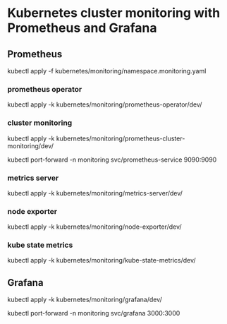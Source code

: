 # Kubernetes cluster monitoring with Prometheus and Grafana

## Prometheus

kubectl apply -f kubernetes/monitoring/namespace.monitoring.yaml

### prometheus operator

kubectl apply -k kubernetes/monitoring/prometheus-operator/dev/

### cluster monitoring

kubectl apply -k kubernetes/monitoring/prometheus-cluster-monitoring/dev/

kubectl port-forward -n monitoring svc/prometheus-service 9090:9090

### metrics server

kubectl apply -k kubernetes/monitoring/metrics-server/dev/

### node exporter

kubectl apply -k kubernetes/monitoring/node-exporter/dev/

### kube state metrics

kubectl apply -k kubernetes/monitoring/kube-state-metrics/dev/

## Grafana

kubectl apply -k kubernetes/monitoring/grafana/dev/

kubectl port-forward -n monitoring svc/grafana 3000:3000
